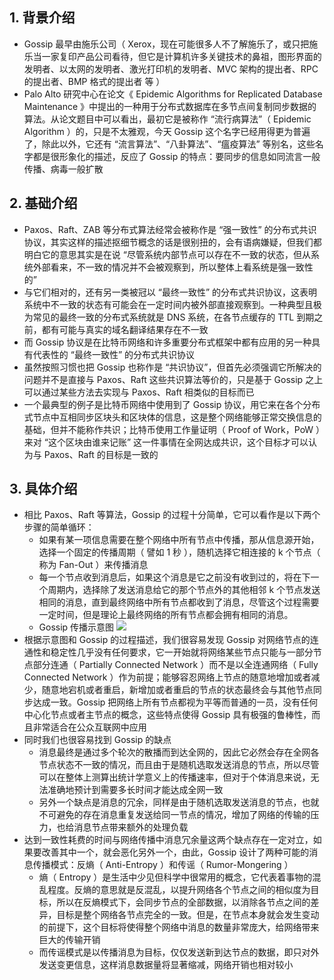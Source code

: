 ## 1. 背景介绍

- Gossip 最早由施乐公司（ Xerox，现在可能很多人不了解施乐了，或只把施乐当一家复印产品公司看待，但它是计算机许多关键技术的鼻祖，图形界面的发明者、以太网的发明者、激光打印机的发明者、MVC 架构的提出者、RPC 的提出者、BMP 格式的提出者 等 ）
- Palo Alto 研究中心在论文《 Epidemic Algorithms for Replicated Database Maintenance 》中提出的一种用于分布式数据库在多节点间复制同步数据的算法。从论文题目中可以看出，最初它是被称作 “流行病算法”（ Epidemic Algorithm ）的，只是不太雅观，今天 Gossip 这个名字已经用得更为普遍了，除此以外，它还有 “流言算法”、“八卦算法”、“瘟疫算法” 等别名，这些名字都是很形象化的描述，反应了 Gossip 的特点：要同步的信息如同流言一般传播、病毒一般扩散

## 2. 基础介绍

- Paxos、Raft、ZAB 等分布式算法经常会被称作是 “强一致性” 的分布式共识协议，其实这样的描述抠细节概念的话是很别扭的，会有语病嫌疑，但我们都明白它的意思其实是在说 “尽管系统内部节点可以存在不一致的状态，但从系统外部看来，不一致的情况并不会被观察到，所以整体上看系统是强一致性的”
- 与它们相对的，还有另一类被冠以 “最终一致性” 的分布式共识协议，这表明系统中不一致的状态有可能会在一定时间内被外部直接观察到。一种典型且极为常见的最终一致的分布式系统就是 DNS 系统，在各节点缓存的 TTL 到期之前，都有可能与真实的域名翻译结果存在不一致
- 而 Gossip 协议是在比特币网络和许多重要分布式框架中都有应用的另一种具有代表性的 “最终一致性” 的分布式共识协议
- 虽然按照习惯也把 Gossip 也称作是 “共识协议”，但首先必须强调它所解决的问题并不是直接与 Paxos、Raft 这些共识算法等价的，只是基于 Gossip 之上可以通过某些方法去实现与 Paxos、Raft 相类似的目标而已
- 一个最典型的例子是比特币网络中使用到了 Gossip 协议，用它来在各个分布式节点中互相同步区块头和区块体的信息，这是整个网络能够正常交换信息的基础，但并不能称作共识；比特币使用工作量证明（ Proof of Work，PoW ）来对 “这个区块由谁来记账” 这一件事情在全网达成共识，这个目标才可以认为与 Paxos、Raft 的目标是一致的

## 3. 具体介绍

- 相比 Paxos、Raft 等算法，Gossip 的过程十分简单，它可以看作是以下两个步骤的简单循环：
  - 如果有某一项信息需要在整个网络中所有节点中传播，那从信息源开始，选择一个固定的传播周期（ 譬如 1 秒 ），随机选择它相连接的 k 个节点（ 称为 Fan-Out ）来传播消息
  - 每一个节点收到消息后，如果这个消息是它之前没有收到过的，将在下一个周期内，选择除了发送消息给它的那个节点外的其他相邻 k 个节点发送相同的消息，直到最终网络中所有节点都收到了消息，尽管这个过程需要一定时间，但是理论上最终网络的所有节点都会拥有相同的消息。
  - Gossip 传播示意图
    <img src="https://img-blog.csdnimg.cn/img_convert/794b2b25de081c71f128f99baf44e959.gif">
- 根据示意图和 Gossip 的过程描述，我们很容易发现 Gossip 对网络节点的连通性和稳定性几乎没有任何要求，它一开始就将网络某些节点只能与一部分节点部分连通（ Partially Connected Network ）而不是以全连通网络（ Fully Connected Network ）作为前提；能够容忍网络上节点的随意地增加或者减少，随意地宕机或者重启，新增加或者重启的节点的状态最终会与其他节点同步达成一致。Gossip 把网络上所有节点都视为平等而普通的一员，没有任何中心化节点或者主节点的概念，这些特点使得 Gossip 具有极强的鲁棒性，而且非常适合在公众互联网中应用
- 同时我们也很容易找到 Gossip 的缺点
  - 消息最终是通过多个轮次的散播而到达全网的，因此它必然会存在全网各节点状态不一致的情况，而且由于是随机选取发送消息的节点，所以尽管可以在整体上测算出统计学意义上的传播速率，但对于个体消息来说，无法准确地预计到需要多长时间才能达成全网一致
  - 另外一个缺点是消息的冗余，同样是由于随机选取发送消息的节点，也就不可避免的存在消息重复发送给同一节点的情况，增加了网络的传输的压力，也给消息节点带来额外的处理负载
- 达到一致性耗费的时间与网络传播中消息冗余量这两个缺点存在一定对立，如果要改善其中一个，就会恶化另外一个，由此，Gossip 设计了两种可能的消息传播模式：反熵（ Anti-Entropy ）和传谣（ Rumor-Mongering ）
  - 熵（ Entropy ）是生活中少见但科学中很常用的概念，它代表着事物的混乱程度。反熵的意思就是反混乱，以提升网络各个节点之间的相似度为目标，所以在反熵模式下，会同步节点的全部数据，以消除各节点之间的差异，目标是整个网络各节点完全的一致。但是，在节点本身就会发生变动的前提下，这个目标将使得整个网络中消息的数量非常庞大，给网络带来巨大的传输开销
  - 而传谣模式是以传播消息为目标，仅仅发送新到达节点的数据，即只对外发送变更信息，这样消息数据量将显著缩减，网络开销也相对较小
